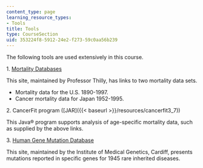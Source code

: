 ```yaml
---
content_type: page
learning_resource_types:
- Tools
title: Tools
type: CourseSection
uid: 353224f8-5912-24e2-f273-59c0aa56b239
---
```


The following tools are used extensively in this course.

1\. [Mortality Databases](http://epidemiology.mit.edu/)

This site, maintained by Professor Thilly, has links to two mortality data sets.

*   Mortality data for the U.S. 1890-1997.
*   Cancer mortality data for Japan 1952-1995.

2\. CancerFit program ([JAR]({{< baseurl >}}/resources/cancerfit3_7))

This Java® program supports analysis of age-specific mortality data, such as supplied by the above links.

3\. [Human Gene Mutation Database](http://www.hgmd.org/)

This site, maintained by the Institute of Medical Genetics, Cardiff, presents mutations reported in specific genes for 1945 rare inherited diseases.